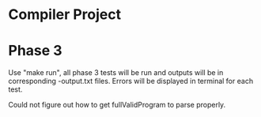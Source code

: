 Compiler Project
================
Phase 3
================

Use "make run", all phase 3 tests will be run and outputs will be in corresponding -output.txt files. Errors will be displayed in terminal for each test.

Could not figure out how to get fullValidProgram to parse properly.

